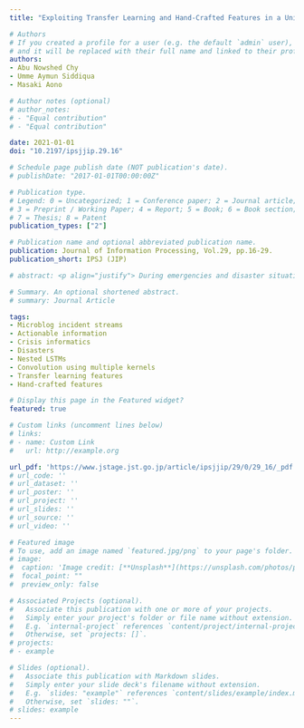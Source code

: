 ```yaml
---
title: "Exploiting Transfer Learning and Hand-Crafted Features in a Unified Neural Model for Identifying Actionable Informative Tweets"

# Authors
# If you created a profile for a user (e.g. the default `admin` user), write the username (folder name) here 
# and it will be replaced with their full name and linked to their profile.
authors:
- Abu Nowshed Chy
- Umme Aymun Siddiqua
- Masaki Aono

# Author notes (optional)
# author_notes:
# - "Equal contribution"
# - "Equal contribution"

date: 2021-01-01
doi: "10.2197/ipsjjip.29.16"

# Schedule page publish date (NOT publication's date).
# publishDate: "2017-01-01T00:00:00Z"

# Publication type.
# Legend: 0 = Uncategorized; 1 = Conference paper; 2 = Journal article;
# 3 = Preprint / Working Paper; 4 = Report; 5 = Book; 6 = Book section;
# 7 = Thesis; 8 = Patent
publication_types: ["2"]

# Publication name and optional abbreviated publication name.
publication: Journal of Information Processing, Vol.29, pp.16-29.
publication_short: IPSJ (JIP)

# abstract: <p align="justify"> During emergencies and disaster situations, microblogging sites, especially twitter, can be used as a source of providing situational information needs. Monitoring and identifying informative tweets from tweet streams provide enormous opportunities for public safety personnel in coordinating aid operations as well as conducting the post-incident analysis. However, the brevity of tweets and noisy tweet contents makes it challenging to extract the situational information effectively and identify the tweets based on different information types. In this paper, we propose a neural network model with a naive rule-based classifier for actionable informative tweets classification. In our proposed neural architecture, we exploit the transfer learning features from a pre-trained sentence embeddings model along with a rich set of hand-crafted features to train a multilayer perceptron (MLP) network. In addition, we employ the state-of-the-art LSTM variants, nested LSTMs (NLSTMs) to capture the long-term dependency effectively. On top of nested LSTMs, we perform the convolution using multiple kernels (CMK) to obtain the higher-level representation of tweets. Experiments on the 2018 TREC incident streams (TREC-IS) dataset show that our proposed neural model learns the contextual information effectively and achieves the overall best result compared to the state-of-the-art methods. </p>

# Summary. An optional shortened abstract.
# summary: Journal Article 

tags:
- Microblog incident streams
- Actionable information
- Crisis informatics
- Disasters
- Nested LSTMs
- Convolution using multiple kernels
- Transfer learning features
- Hand-crafted features

# Display this page in the Featured widget?
featured: true

# Custom links (uncomment lines below)
# links:
# - name: Custom Link
#   url: http://example.org

url_pdf: 'https://www.jstage.jst.go.jp/article/ipsjjip/29/0/29_16/_pdf'
# url_code: ''
# url_dataset: ''
# url_poster: ''
# url_project: ''
# url_slides: ''
# url_source: ''
# url_video: ''

# Featured image
# To use, add an image named `featured.jpg/png` to your page's folder. 
# image:
#  caption: 'Image credit: [**Unsplash**](https://unsplash.com/photos/pLCdAaMFLTE)'
#  focal_point: ""
#  preview_only: false

# Associated Projects (optional).
#   Associate this publication with one or more of your projects.
#   Simply enter your project's folder or file name without extension.
#   E.g. `internal-project` references `content/project/internal-project/index.md`.
#   Otherwise, set `projects: []`.
# projects:
# - example

# Slides (optional).
#   Associate this publication with Markdown slides.
#   Simply enter your slide deck's filename without extension.
#   E.g. `slides: "example"` references `content/slides/example/index.md`.
#   Otherwise, set `slides: ""`.
# slides: example
---
```


